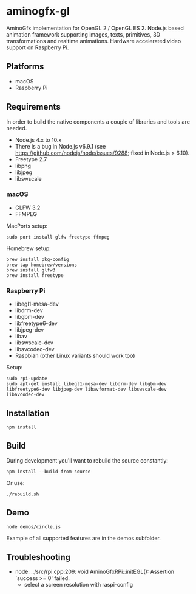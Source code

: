 # aminogfx-gl

AminoGfx implementation for OpenGL 2 / OpenGL ES 2. Node.js based animation framework supporting images, texts, primitives, 3D transformations and realtime animations. Hardware accelerated video support on Raspberry Pi.

## Platforms

* macOS
* Raspberry Pi

## Requirements

In order to build the native components a couple of libraries and tools are needed.

* Node.js 4.x to 10.x
 * There is a bug in Node.js v6.9.1 (see https://github.com/nodejs/node/issues/9288; fixed in Node.js > 6.10).
* Freetype 2.7
* libpng
* libjpeg
* libswscale

### macOS

* GLFW 3.2
* FFMPEG

MacPorts setup:

```
sudo port install glfw freetype ffmpeg
```

Homebrew setup:

```
brew install pkg-config
brew tap homebrew/versions
brew install glfw3
brew install freetype
```

### Raspberry Pi

* libegl1-mesa-dev
* libdrm-dev
* libgbm-dev
* libfreetype6-dev
* libjpeg-dev
* libav
* libswscale-dev
* libavcodec-dev
* Raspbian (other Linux variants should work too)

Setup:

```
sudo rpi-update
sudo apt-get install libegl1-mesa-dev libdrm-dev libgbm-dev libfreetype6-dev libjpeg-dev libavformat-dev libswscale-dev libavcodec-dev
```

## Installation

```
npm install
```

## Build

During development you'll want to rebuild the source constantly:

```
npm install --build-from-source
```

Or use:

```
./rebuild.sh
```

## Demo

```
node demos/circle.js
```

Example of all supported features are in the demos subfolder.

## Troubleshooting

* node: ../src/rpi.cpp:209: void AminoGfxRPi::initEGL(): Assertion `success >= 0' failed.
  * select a screen resolution with raspi-config
